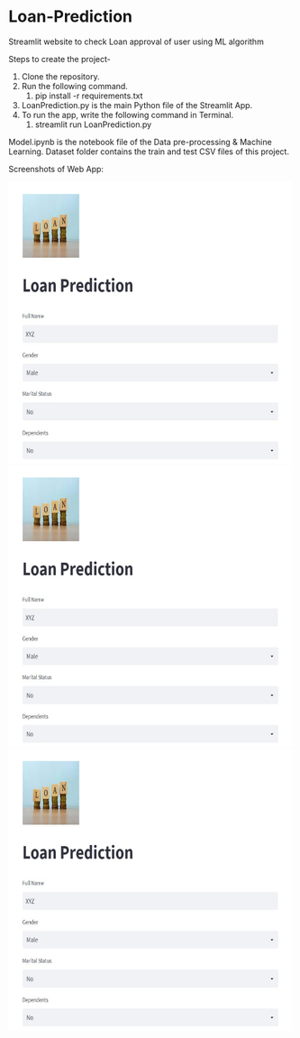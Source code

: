 # Loan-Prediction
Streamlit website to check Loan approval of user using ML algorithm

Steps to create the project-
1. Clone the repository. 
2. Run the following command.
  	  1. pip install -r requirements.txt
3. LoanPrediction.py is the main Python file of the Streamlit App.
4. To run the app, write the following command in Terminal.
      1. streamlit run LoanPrediction.py
    
Model.ipynb is the notebook file of the Data pre-processing & Machine Learning.
Dataset folder contains the train and test CSV files of this project.

Screenshots of Web App:


<img src="Images/ss1.jpg" width="600" height="500">






<img src="Images/ss1.jpg" width="600" height="500">






<img src="Images/ss1.jpg" width="600" height="500">
